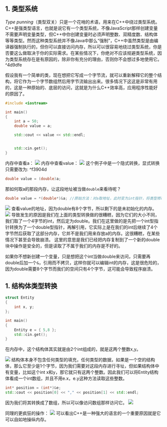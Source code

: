 ## 1. 类型系统

*Type punning*（类型双关）只是一个花哨的术语，用来在C++中绕过类型系统。C++是强类型语言，也就是说它有一个类型系统，不像JavaScript那样创建变量不需要声明变量类型，但C++中你创建变量时必须声明整数、双精度数、结构体等等类型。然而这种类型系统并不像Java中那么“强制”，C++中虽然类型是由编译器强制执行的，但你可以直接访问内存，所以可以很容易地绕过类型系统，你是否要这么做取决于你的实际需求。在某些情况下，你绝对不应该规避类型系统，因为类型系统存在是有原因的，除非你有充分的理由，否则你不会想过多地使用它。 ^4d9dfe

假设我有一个简单的类，现在想把它写成一个字节流，就可以重新解释它的整个结构，将它作为一个字节数组然后用字节流输出出来。很多情况下这这是非常有用的，这是一种原始的、底层的访问，这就是为什么C++效率高，应用程序性能好的原因了。

```cpp
#include <iostream>

int main()
{
	int a = 50;
	double value = a;

	std::cout << value << std::endl;


	std::cin.get();
}
```

内存中查看a：
![](Pasted%20image%2020230725135448.png)
内存中查看value：
![](Pasted%20image%2020230725135529.png)
这个例子中是一个隐式转换，显式转换只需要改为: ^f3904d
```cpp
double value = (double)a;
```

那如何取a的那段内存，让这段地址被当做`double`来看待呢？
```cpp
double value = *(double*)&a; //原始方法：对a取地址，此时变为int指针，将类型修改为double指针后解引用
```

![](Pasted%20image%2020230725140104.png)
查看value的地址，因为double有8个字节，所以剩下的是未初始化的内存。
![](Pasted%20image%2020230725140241.png)
导致发生的原因是我们在上面的类型转换做的很糟糕，因为它们的大小不同，我们取了一个4字节的int，然后定为double。我们在这里做的是先把一个int型指针转换为了一个double型指针，再解引用，它实际上是在我们的int后继续了4个字节然后获取了这部分内存，它并不是我们用来存放a的内存。这很糟糕，在某些情况下甚至会导致崩溃。
这里的意思是我们已经把内存复制到了一个新的double块中操作是安全的，但是读取了不属于我们的内存是不好的。

如果你不想新创建一个变量，只是想把这个int当做double来访问，只需要再double后加一个`&`，引用而不拷贝，这样你就可以编辑int的内存，这是很危险的，因为double需要8个字节而我们的空间只有4个字节，这可能会导致程序崩溃。

## 1. 结构体类型转换
```cpp
struct Entity
{
	int x, y;
};

int main()
{
	Entity e = { 5,8 };
	std::cin.get();
}
```
在内存中，这个结构体其实就是由2个int组成的，就是这两个整数x,y。

![](Pasted%20image%2020230725142838.png)
结构体本身不包含任何类型的填充，任何类型的数据，如果是一个空的结构体，那么它至少是1个字节，因为我们需要对这段内存进行寻址，但如果结构体中有变量，比如这个int x和y，那它就只有这两个整数。因此我们可以将Entity结构体看成一个int数组，并且不用e.x，e.y这种方法读取这些整数。

```cpp
int* position = (int*)&e;
std::cout << position[0] << "," << position[1] << std::endl;
```
因为我们将其转换成了数组，所以可以像访问数组那样访问它。
![](Pasted%20image%2020230725143621.png)

同理的更疯狂的操作：
![](Pasted%20image%2020230725144039.png)
可以看出C++是一种强大的语言的一个重要原因就是它可以自如地操纵内存。